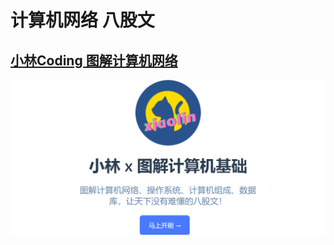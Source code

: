 # 计算机网络 八股文

## [小林Coding 图解计算机网络](https://xiaolincoding.com/network/)

![小林Coding](./imgs/xiaolinCoding.png "小林Coding")